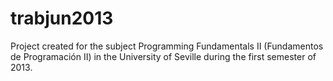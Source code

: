 trabjun2013
===========

Project created for the subject Programming Fundamentals II (Fundamentos de Programación II) in the University of Seville during the first semester of 2013.
